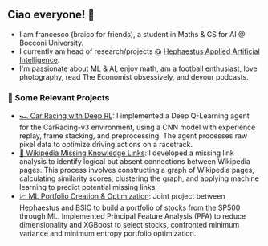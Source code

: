 
## Ciao everyone! 👋
 - I am francesco (braico for friends), a student in Maths & CS for AI @ Bocconi University. 
- I currently am head of research/projects @ [Hephaestus Applied Artificial Intelligence](https://github.com/Hephaestus-AI-Association). 
- I'm passionate about ML & AI, enjoy math, am a football enthusiast, love photography, read The Economist obsessively, and devour podcasts.

### 📌 Some Relevant Projects 
- [🏎️ Car Racing with Deep RL](https://github.com/francescobraicovich/Car-Racing-Deep-RL): I implemented a Deep Q-Learning agent for the CarRacing-v3 environment, using a CNN model with experience replay, frame stacking, and preprocessing. The agent processes raw pixel data to optimize driving actions on a racetrack.
- [🔗 Wikipedia Missing Knowledge Links](https://github.com/francescobraicovich/Missing_Knowledge_Links_WIkipedia): I developed a missing link analysis to identify logical but absent connections between Wikipedia pages. This process involves constructing a graph of Wikipedia pages, calculating similarity scores, clustering the graph, and applying machine learning to predict potential missing links.
- [📈 ML Portfolio Creation & Optimization](https://github.com/BSIC/bsic_hephaestus_paper): Joint project between Hephaestus and [BSIC](https://bsic.it) to build a portfolio of stocks from the SP500 through ML. Implemented Principal Feature Analysis (PFA) to reduce dimensionality and XGBoost to select stocks, confronted minimum variance and minimum entropy portfolio optimization.

